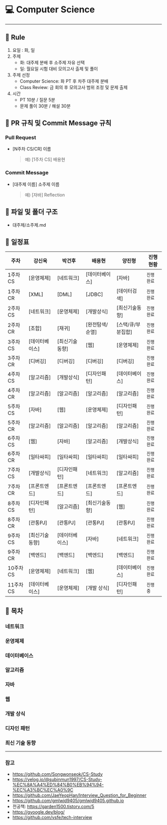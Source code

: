 # :computer: Computer Science

------------------------------------------------------------------------

## :loudspeaker: Rule
1. 요일 : 화, 일
2. 주제
   - 화: 대주제 분배 후 소주제 자유 선택
   - 일: 월요일 시험 대비 모의고사 출제 및 풀이
3. 주제 선정
   - Computer Science: 화 PT 후 차주 대주제 분배
   - Class Review: 금 회의 후 모의고사 범위 조정 및 문제 출제
4. 시간
   - PT 10분 / 질문 5분
   - 문제 풀이 30분 / 해설 30분

## :loudspeaker: PR 규칙 및 Commit Message 규칙

### Pull Request
- [N주차 CS/CR] 이름
  > 예) [1주차 CS] 배용현

### Commit Message
- [대주제 이름] 소주제 이름
  > 예) [자바] Reflection

## :loudspeaker: 파일 및 폴더 구조

- 대주제/소주제.md

## :loudspeaker: 일정표

| **주차**  | **강신욱**  | **박건후**  | **배용현**   | **양진형**     | **진행 현황** |
|---------|----------|----------|-----------|-------------|-----------|
| 1주차 CS  | [운영체제]   | [네트워크]   | [데이터베이스]  | [자바]        | `진행 완료`   |
| 1주차 CR  | [XML]    | [DML]    | [JDBC]    | [데이터검색]     | `진행 완료`   |
| 2주차 CS  | [네트워크]   | [운영체제]   | [개발상식]    | [최신기술동향]    | `진행 완료`   |
| 2주차 CR  | [조합]     | [재귀]     | [완전탐색/순열] | [스택/큐/부분집합] | `진행 완료`   |
| 3주차 CS  | [데이터베이스] | [최신기술동향] | [웹]       | [운영체제]      | `진행 완료`   |
| 3주차 CR  | [디버깅]    | [디버깅]    | [디버깅]     | [디버깅]       | `진행 완료`   |
| 4주차 CS  | [알고리즘]   | [개발상식]   | [디자인패턴]   | [데이터베이스]    | `진행 완료`   |
| 4주차 CR  | [알고리즘]   | [알고리즘]   | [알고리즘]    | [알고리즘]      | `진행 완료`   |
| 5주차 CS  | [자바]     | [웹]      | [운영체제]    | [디자인패턴]     | `진행 완료`   |
| 5주차 CR  | [알고리즘]   | [알고리즘]   | [알고리즘]    | [알고리즘]      | `진행 완료`   |
| 6주차 CS  | [웹]      | [자바]     | [알고리즘]    | [개발상식]      | `진행 완료`   |
| 6주차 CR  | [일타싸피]   | [일타싸피]   | [일타싸피]    | [일타싸피]      | `진행 완료`   |
| 7주차 CS  | [개발상식]   | [디자인패턴]  | [네트워크]    | [알고리즘]      | `진행 완료`   |
| 7주차 CR  | [프론트엔드]  | [프론트엔드]  | [프론트엔드]   | [프론트엔드]     | `진행 완료`   |
| 8주차 CS  | [디자인패턴]  | [알고리즘]   | [최신기술동향]  | [웹]         | `진행 완료`   |
| 8주차 CR  | [관통PJ]   | [관통PJ]   | [관통PJ]    | [관통PJ]      | `진행 완료`   |
| 9주차 CS  | [최신기술동향] | [데이터베이스] | [자바]      | [네트워크]      | `진행 완료`   |
| 9주차 CR  | [백엔드]    | [백엔드]    | [백엔드]     | [백엔드]       | `진행 완료`   |
| 10주차 CS | [운영체제]   | [네트워크]   | [웹]       | [데이터베이스]    | `진행 완료`   |
| 11주차 CS | [데이터베이스] | [운영체제]   | [개발 상식]   | [디자인패턴]     | `진행 중`    |

## :loudspeaker: 목차

### 네트워크

### 운영체제

### 데이터베이스

### 알고리즘

### 자바

### 웹

### 개발 상식

### 디자인 패턴

### 최신 기술 동향

------------------------------------------------------------------------

### 참고
- https://github.com/Songwonseok/CS-Study
- https://velog.io/@subinmun1997/CS-Study-%EC%8A%A4%ED%84%B0%EB%94%94-%EC%A3%BC%EC%A0%9C
- https://github.com/JaeYeopHan/Interview_Question_for_Beginner
- https://github.com/gmlwjd9405/gmlwjd9405.github.io
- 전공책: https://garden1500.tistory.com/5
- https://gyoogle.dev/blog/
- https://github.com/vsfe/tech-interview